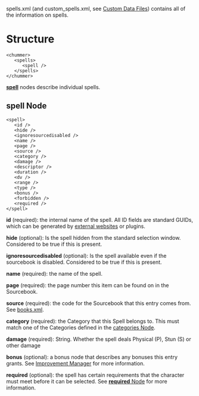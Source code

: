 spells.xml (and custom_spells.xml, see [Custom Data Files](Custom%20Data%20Files.ashx "Custom Data Files")) contains all of the information on spells.

# Structure
    <chummer>
       <spells>
          <spell />
       </spells>
    </chummer>
[**spell**](#spell "spell") nodes describe individual spells.

## <a id="spell"></a>spell Node
    <spell>
       <id />
       <hide />
       <ignoresourcedisabled />
       <name />
       <page />
       <source />
       <category />
       <damage />
       <descriptor />
       <duration />
       <dv />
       <range />
       <type />
       <bonus />
       <forbidden />
       <required />
    </spell>
**id** (required): the internal name of the spell. All ID fields are standard GUIDs, which can be generated by [external websites](www.guidgenerator.com) or plugins.

**hide** (optional): Is the spell hidden from the standard selection window. Considered to be true if this is present.

**ignoresourcedisabled** (optional): Is the spell available even if the sourcebook is disabled. Considered to be true if this is present.

**name** (required): the name of the spell.

**page** (required): the page number this item can be found on in the Sourcebook.

**source** (required): the code for the Sourcebook that this entry comes from. See [books.xml](Books).

**category** (required): the Category that this Spell belongs to. This must match one of the Categories defined in the [categories Node](Spells#categories).

**damage** (required): String. Whether the spell deals Physical (P), Stun (S) or other damage

**bonus** (optional): a bonus node that describes any bonuses this entry grants. See [Improvement Manager](Improvement-System.ashx "Improvement Manager") for more information.

**required** (optional): the spell has certain requirements that the character must meet before it can be selected. See [**required** Node](#required "required Node") for more information.